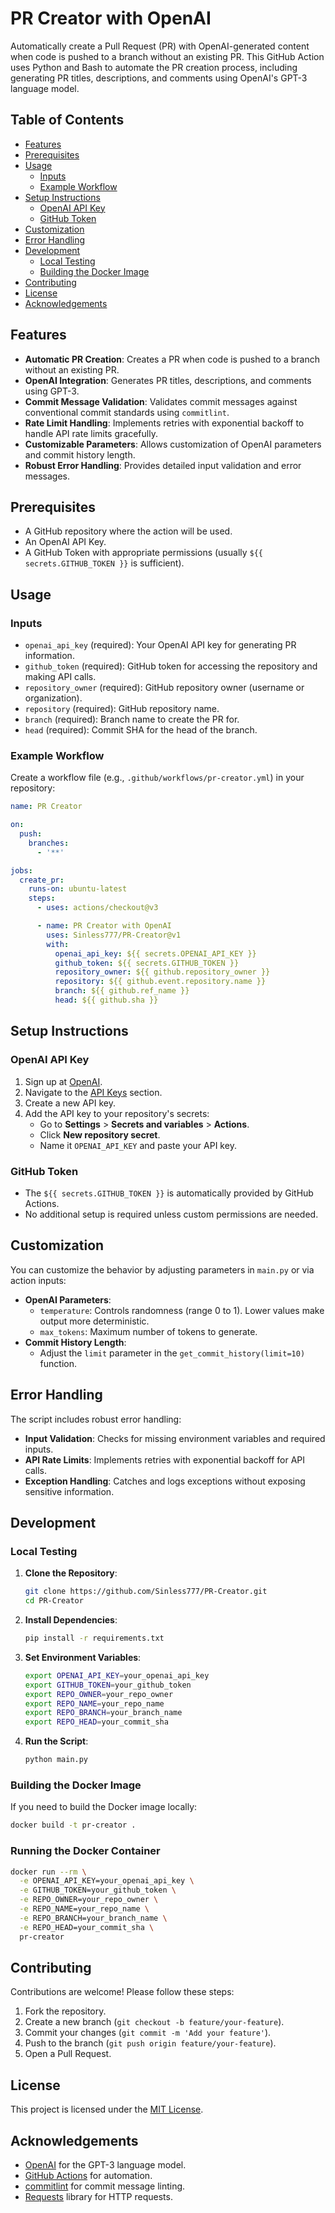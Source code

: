 # PR Creator with OpenAI

Automatically create a Pull Request (PR) with OpenAI-generated content when code is pushed to a branch without an existing PR. This GitHub Action uses Python and Bash to automate the PR creation process, including generating PR titles, descriptions, and comments using OpenAI's GPT-3 language model.

## Table of Contents

- [Features](#features)
- [Prerequisites](#prerequisites)
- [Usage](#usage)
  - [Inputs](#inputs)
  - [Example Workflow](#example-workflow)
- [Setup Instructions](#setup-instructions)
  - [OpenAI API Key](#openai-api-key)
  - [GitHub Token](#github-token)
- [Customization](#customization)
- [Error Handling](#error-handling)
- [Development](#development)
  - [Local Testing](#local-testing)
  - [Building the Docker Image](#building-the-docker-image)
- [Contributing](#contributing)
- [License](#license)
- [Acknowledgements](#acknowledgements)

## Features

- **Automatic PR Creation**: Creates a PR when code is pushed to a branch without an existing PR.
- **OpenAI Integration**: Generates PR titles, descriptions, and comments using GPT-3.
- **Commit Message Validation**: Validates commit messages against conventional commit standards using `commitlint`.
- **Rate Limit Handling**: Implements retries with exponential backoff to handle API rate limits gracefully.
- **Customizable Parameters**: Allows customization of OpenAI parameters and commit history length.
- **Robust Error Handling**: Provides detailed input validation and error messages.

## Prerequisites

- A GitHub repository where the action will be used.
- An OpenAI API Key.
- A GitHub Token with appropriate permissions (usually `${{ secrets.GITHUB_TOKEN }}` is sufficient).

## Usage

### Inputs

- `openai_api_key` (required): Your OpenAI API key for generating PR information.
- `github_token` (required): GitHub token for accessing the repository and making API calls.
- `repository_owner` (required): GitHub repository owner (username or organization).
- `repository` (required): GitHub repository name.
- `branch` (required): Branch name to create the PR for.
- `head` (required): Commit SHA for the head of the branch.

### Example Workflow

Create a workflow file (e.g., `.github/workflows/pr-creator.yml`) in your repository:

```yaml
name: PR Creator

on:
  push:
    branches:
      - '**'

jobs:
  create_pr:
    runs-on: ubuntu-latest
    steps:
      - uses: actions/checkout@v3

      - name: PR Creator with OpenAI
        uses: Sinless777/PR-Creator@v1
        with:
          openai_api_key: ${{ secrets.OPENAI_API_KEY }}
          github_token: ${{ secrets.GITHUB_TOKEN }}
          repository_owner: ${{ github.repository_owner }}
          repository: ${{ github.event.repository.name }}
          branch: ${{ github.ref_name }}
          head: ${{ github.sha }}
```

## Setup Instructions

### OpenAI API Key

1. Sign up at [OpenAI](https://beta.openai.com/signup/).
2. Navigate to the [API Keys](https://platform.openai.com/account/api-keys) section.
3. Create a new API key.
4. Add the API key to your repository's secrets:
   - Go to **Settings** > **Secrets and variables** > **Actions**.
   - Click **New repository secret**.
   - Name it `OPENAI_API_KEY` and paste your API key.

### GitHub Token

- The `${{ secrets.GITHUB_TOKEN }}` is automatically provided by GitHub Actions.
- No additional setup is required unless custom permissions are needed.

## Customization

You can customize the behavior by adjusting parameters in `main.py` or via action inputs:

- **OpenAI Parameters**:
  - `temperature`: Controls randomness (range 0 to 1). Lower values make output more deterministic.
  - `max_tokens`: Maximum number of tokens to generate.
- **Commit History Length**:
  - Adjust the `limit` parameter in the `get_commit_history(limit=10)` function.

## Error Handling

The script includes robust error handling:

- **Input Validation**: Checks for missing environment variables and required inputs.
- **API Rate Limits**: Implements retries with exponential backoff for API calls.
- **Exception Handling**: Catches and logs exceptions without exposing sensitive information.

## Development

### Local Testing

1. **Clone the Repository**:

   ```bash
   git clone https://github.com/Sinless777/PR-Creator.git
   cd PR-Creator
   ```

2. **Install Dependencies**:

   ```bash
   pip install -r requirements.txt
   ```

3. **Set Environment Variables**:

   ```bash
   export OPENAI_API_KEY=your_openai_api_key
   export GITHUB_TOKEN=your_github_token
   export REPO_OWNER=your_repo_owner
   export REPO_NAME=your_repo_name
   export REPO_BRANCH=your_branch_name
   export REPO_HEAD=your_commit_sha
   ```

4. **Run the Script**:

   ```bash
   python main.py
   ```

### Building the Docker Image

If you need to build the Docker image locally:

```bash
docker build -t pr-creator .
```

### Running the Docker Container

```bash
docker run --rm \
  -e OPENAI_API_KEY=your_openai_api_key \
  -e GITHUB_TOKEN=your_github_token \
  -e REPO_OWNER=your_repo_owner \
  -e REPO_NAME=your_repo_name \
  -e REPO_BRANCH=your_branch_name \
  -e REPO_HEAD=your_commit_sha \
  pr-creator
```

## Contributing

Contributions are welcome! Please follow these steps:

1. Fork the repository.
2. Create a new branch (`git checkout -b feature/your-feature`).
3. Commit your changes (`git commit -m 'Add your feature'`).
4. Push to the branch (`git push origin feature/your-feature`).
5. Open a Pull Request.

## License

This project is licensed under the [MIT License](LICENSE).

## Acknowledgements

- [OpenAI](https://openai.com/) for the GPT-3 language model.
- [GitHub Actions](https://github.com/features/actions) for automation.
- [commitlint](https://commitlint.js.org/) for commit message linting.
- [Requests](https://requests.readthedocs.io/en/latest/) library for HTTP requests.
